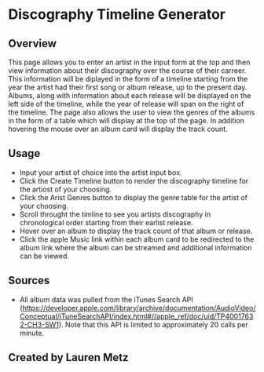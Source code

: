 # Discography Timeline Generator

## Overview

This page allows you to enter an artist in the input form at the top and then view information about their discography over the course of their carreer. This information will be diplayed in the form of a timeline starting from the year the artist had their first song or album release, up to the present day. Albums, along with information about each release will be displayed on the left side of the timeline, while the year of release will span on the right of the timeline. The page also allows the user to view the genres of the albums in the form of a table which will display at the top of the page. In addition hovering the mouse over an album card will display the track count.

## Usage

- Input your artist of choice into the artist input box.
- Click the Create Timeline button to render the discography timeline for the artiost of your choosing.
- Click the Arist Genres button to display the genre table for the artist of your choosing.
- Scroll throught the timline to see you artists discography in chronological order starting from their earlist release.
- Hover over an album to display the track count of that album or release.
- Click the apple Music link within each album card to be redirected to the album link where the album can be streamed and additional information can be viewed.

## Sources

- All album data was pulled from the iTunes Search API (https://developer.apple.com/library/archive/documentation/AudioVideo/Conceptual/iTuneSearchAPI/index.html#//apple_ref/doc/uid/TP40017632-CH3-SW1). Note that this API is limited to approximately 20 calls per minute.

## Created by Lauren Metz